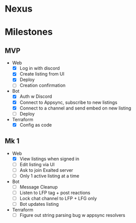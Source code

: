 # Nexus

# Milestones

## MVP

- Web
  - [x] Log in with discord
  - [x] Create listing from UI
  - [x] Deploy
  - [ ] Creation confirmation
- Bot
  - [x] Auth w Discord
  - [x] Connect to Appsync, subscribe to new listings
  - [x] Connect to a channel and send embed on new listing
  - [ ] Deploy
- Terraform
  - [x] Config as code

## Mk 1

- Web
  - [x] View listings when signed in
  - [ ] Edit listing via UI
  - [ ] Ask to join Exalted server
  - [ ] Only 1 active listing at a time
- Bot
  - [ ] Message Cleanup
  - [ ] Listen to LFP tag + post reactions
  - [ ] Lock chat channel to LFP + LFG only
  - [ ] Bot updates listing
- Terraform
  - [ ] Figure out string parsing bug w appsync resolvers
